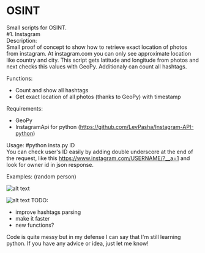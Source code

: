 # OSINT

Small scripts for OSINT.<br>
#1. Instagram<br>
Description:<br>
Small proof of concept to show how to retrieve exact location of photos from instagram. At instagram.com you can only see approximate location like country and city. This script gets latitude and longitude from photos and next checks this values with GeoPy. Additionaly can count all hashtags.

Functions:
- Count and show all hashtags
- Get exact location of all photos (thanks to GeoPy) with timestamp 

Requirements:
- GeoPy 
- InstagramApi for python (https://github.com/LevPasha/Instagram-API-python)

Usage:
#python insta.py ID<br>
You can check user's ID easily by adding double underscore at the end of the request, like this https://www.instagram.com/USERNAME/?__a=1 and look for owner id in json response.

Examples: (random person)

![alt text](http://i.imgur.com/2eOwovn.png)

![alt text](http://i.imgur.com/WTVkFPM.png)
TODO:
- improve hashtags parsing
- make it faster
- new functions?

Code is quite messy but in my defense I can say that I'm still learning python.
If you have any advice or idea, just let me know!
